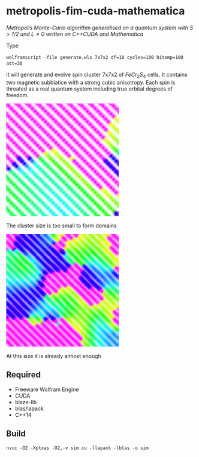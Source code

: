 # metropolis-fim-cuda-mathematica

*Metropolis Monte-Carlo algorithm generalised on a quantum system with $S > 1/2$ and $L \neq 0$ written on C++CUDA and Mathematica*

Type
```shell
wolframscript -file generate.wls 7x7x2 df=10 cycles=100 hitemp=100 att=30
```
it will generate and evolve spin cluster 7x7x2 of $Fe Cr_2 S_4$ cells. It contains two magnetic subblatice with a strong cubic anisotropy. Each spin is threated as a real quantum system including true orbital degrees of freedom.

![5x5x2 cluster](imgs/5x5x2.gif "5x5x2 cluster")

The cluster size is too small to form domains

![7x7x2 cluster](imgs/7x7x2.gif "7x7x2 cluster")

At this size it is already almost enough

## Required 
- Freeware Wolfram Engine
- CUDA
- blaze-lib
- blas/lapack
- C++14

## Build
```shell
nvcc -O2 -Xptxas -O2,-v sim.cu -llapack -lblas -o sim
```

